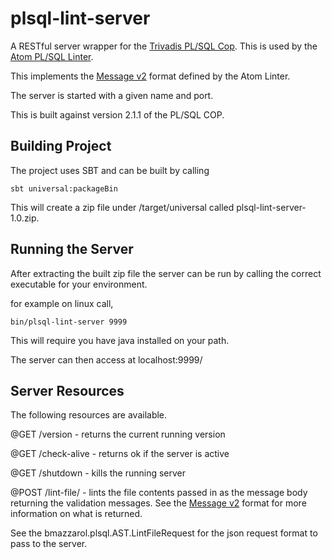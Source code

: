 # plsql-lint-server
A RESTful server wrapper for the [Trivadis PL/SQL Cop](https://www.salvis.com/blog/plsql-cop/). This is used by the [Atom PL/SQL Linter](https://github.com/bmazzarol/atom-plsql-linter).

This implements the [Message v2](http://steelbrain.me/linter/types/linter-message-v2.html) format defined by the Atom Linter.

The server is started with a given name and port.

This is built against version 2.1.1 of the PL/SQL COP. 

## Building Project
The project uses SBT and can be built by calling 

`sbt universal:packageBin`

This will create a zip file under /target/universal called plsql-lint-server-1.0.zip.

## Running the Server
After extracting the built zip file the server can be run by calling the correct executable for your environment.

for example on linux call,

`bin/plsql-lint-server 9999`

This will require you have java installed on your path.

The server can then access at localhost:9999/

## Server Resources
The following resources are available.

@GET  /version     - returns the current running version

@GET  /check-alive - returns ok if the server is active

@GET  /shutdown    - kills the running server

@POST /lint-file/  - lints the file contents passed in as the message body returning the validation messages. 
                           See the [Message v2](http://steelbrain.me/linter/types/linter-message-v2.html) format for more information on what is returned.
                           
See the bmazzarol.plsql.AST.LintFileRequest for the json request format to pass to the server.